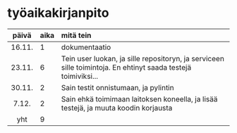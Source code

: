 # työaikakirjanpito

| päivä | aika | mitä tein  |
| :----:|:-----| :-----|
| 16.11.| 1    | dokumentaatio|
| 23.11.| 6    | Tein user luokan, ja sille repositoryn, ja serviceen sille toimintoja. En ehtinyt saada testejä toimiviksi... |
| 30.11.| 2    | Sain testit onnistumaan, ja pylintin |
| 7.12.| 2    | Sain ehkä toimimaan laitoksen koneella, ja lisää testejä, ja muuta koodin korjausta |
| yht   | 9    |
